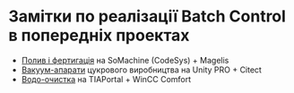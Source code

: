 # Замітки по реалізації Batch Control в попередніх проектах

- [Полив і фертигація](polyv_codesys/README.md) на SoMachine (CodeSys) + Magelis
- [Вакуум-апарати](prod_unitypro/README.md) цукрового виробництва на Unity PRO + Citect
- [Водо-очистка](vodo_tia/README.md) на TIAPortal + WinCC Comfort